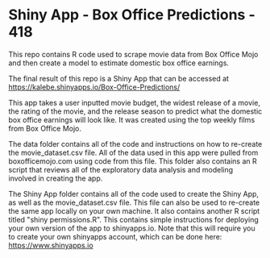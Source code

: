 # Shiny App - Box Office Predictions - 418

This repo contains R code used to scrape movie data from Box Office Mojo and then create a model to estimate domestic box office earnings.

The final result of this repo is a Shiny App that can be accessed at https://kalebe.shinyapps.io/Box-Office-Predictions/

This app takes a user inputted movie budget, the widest release of a movie, the rating of the movie, and the release season to predict what the domestic box office earnings will look like. 
It was created using the top weekly films from Box Office Mojo.


The data folder contains all of the code and instructions on how to re-create the movie_dataset.csv file. 
All of the data used in this app were pulled from boxofficemojo.com using code from this file. 
This folder also contains an R script that reviews all of the exploratory data analysis and modeling involved in creating the app.


The Shiny App folder contains all of the code used to create the Shiny App, as well as the movie_dataset.csv file.
This file can also be used to re-create the same app locally on your own machine. 
It also contains another R script titled "shiny permissions.R".
This contains simple instructions for deploying your own version of the app to shinyapps.io.
Note that this will require you to create your own shinyapps account, which can be done here: https://www.shinyapps.io






